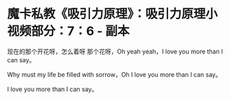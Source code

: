 # 魔卡私教《吸引力原理》：吸引力原理小视频部分：7：6 - 副本

现在的那个开花呀，怎么着呀 那个花呀，Oh yeah yeah，I love you more than I can say。

Why must my life be filled with sorrow，Oh I love you more than I can say。

I love you more than I can say。